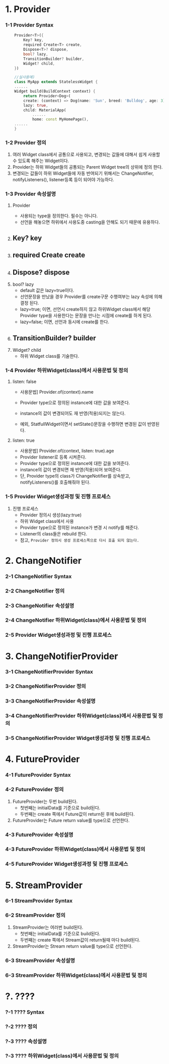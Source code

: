 # 1. Provider
### 1-1 Provider Syntax
```dart
    Provider<T>({
        Key? key,
        required Create<T> create,
        Dispose<T>? dispose,
        bool? lazy,
        TransitionBuilder? builder,
        Widget? child,
    })
```

```dart
    //실사용예)
    class MyApp extends StatelessWidget {
    ......
    Widget build(BuildContext context) {
        return Provider<Dog>(
        create: (context) => Dog(name: 'Sun', breed: 'Bulldog', age: 3),
        lazy: true,
        child: MaterialApp(
            ......
            home: const MyHomePage(),
    ......
    }
```
### 1-2 Provider 정의
 1. 여러 Widget class에서 공통으로 사용되고, 변경되는 값들에 대해서 쉽게 사용할 수 있도록 해주는 Widget이다.
 2. Provider는 하위 Widget들의 공통되는 Parent Widget tree의 상위에 정의 한다.
 3. 변경되는 값들이 하위 Widget들에 자동 반여되기 위해서는 ChangeNotifier, notifyListeners(), listener등록 등이 되어야 가능하다.

### 1-3 Provider 속성설명
 1. Provider<T>
    - <T> 사용되는 type을 정의한다. 필수는 아니다.
    - 선언을 해놓으면 하위에서 사용도중 casting을 안해도 되기 때문에 유용하다.
 2. Key? key
    - 
 3. required Create<T> create
    - 
 4. Dispose<T>? dispose
    - 
 5. bool? lazy
    - default 값은 lazy=true이다.
    - 선언문장을 만났을 경우 Provider를 create구문 수행여부는 lazy 속성에 의해 결정 된다.
    - lazy=true; 이면, 선언시 create하지 않고 하위Widget class에서 해당 Provider type을 사용한다는 문장을 만나는 시점에 create를 하게 된다.
    - lazy=false; 이면, 선언과 동시에 create를 한다.
 6. TransitionBuilder? builder
    - 
 7. Widget? child
    - 하위 Widget class를 기술한다.

### 1-4 Provider 하위Widget(class)에서 사용문법 및 정의
 1. listen: false   
    - 사용문법] Provider.of<Dog>(context).name
    - Provider type으로 정의된 instance에 대한 값을 보여준다.
    - instance의 값이 변경되어도 재 반영(적용)되지는 않는다.

    - 예외, StatfullWidget이면서 setState()문장을 수행하면 변경된 값이 반영된다.    

 2. listen: true   
    - 사용문법] Provider.of<Dog>(context, listen: true).age
    - Provider listener로 등록 시켜준다.
    - Provider type으로 정의된 instance에 대한 값을 보여준다.
    - instance의 값이 변경되면 재 반영(적용)되어 보여준다.
    - 단, Provider type의 class가 ChangeNotifier를 상속받고, notifyListeners()를 호출해줘야 된다.

### 1-5 Provider Widget생성과정 및 진행 프로세스
 1. 진행 프로세스
    - Provider 정의시 생성(lazy:true)
    - 하위 Widget class에서 사용
    - Provider type으로 정의된 instance가 변경 시 notify를 해준다.
    - Listener의 class들은 rebuild 한다.
    - 참고, `Provider 정의시 생성 프로세스쪽으로 다시 호출 되지 않는다.`
   

# 2. ChangeNotifier
### 2-1 ChangeNotifier Syntax
### 2-2 ChangeNotifier 정의
### 2-3 ChangeNotifier 속성설명
### 2-4 ChangeNotifier 하위Widget(class)에서 사용문법 및 정의

### 2-5 Provider Widget생성과정 및 진행 프로세스

# 3. ChangeNotifierProvider
### 3-1 ChangeNotifierProvider Syntax
### 3-2 ChangeNotifierProvider 정의
### 3-3 ChangeNotifierProvider 속성설명
### 3-4 ChangeNotifierProvider 하위Widget(class)에서 사용문법 및 정의

### 3-5 ChangeNotifierProvider Widget생성과정 및 진행 프로세스

# 4. FutureProvider
### 4-1 FutureProvider Syntax
### 4-2 FutureProvider 정의
 1. FutureProvider는 두번 build된다.
    - 첫번째는 initialData를 기준으로 build된다.
    - 두번째는 create 쪽에서 Future값이 return된 후에 build된다.
 2. FutureProvider는 Future return value를 type으로 선언한다.    
### 4-3 FutureProvider 속성설명
### 4-3 FutureProvider 하위Widget(class)에서 사용문법 및 정의

### 4-5 FutureProvider Widget생성과정 및 진행 프로세스


# 5. StreamProvider
### 6-1 StreamProvider Syntax
### 6-2 StreamProvider 정의
 1. StreamProvider는 여러번 build된다.
    - 첫번째는 initialData를 기준으로 build된다.
    - 두번째는 create 쪽에서 Stream값이 return될때 마다 build된다.
 2. StreamProvider는 Stream return value를 type으로 선언한다.    
### 6-3 StreamProvider 속성설명
### 6-3 StreamProvider 하위Widget(class)에서 사용문법 및 정의

# ?. ????
### ?-1 ???? Syntax
### ?-2 ???? 정의
### ?-3 ???? 속성설명
### ?-3 ???? 하위Widget(class)에서 사용문법 및 정의
